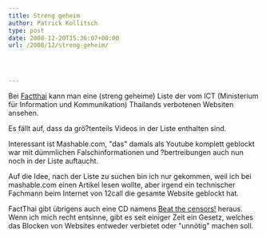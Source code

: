 ```yaml
---
title: Streng geheim
author: Patrick Kollitsch
type: post
date: 2008-12-20T15:36:07+00:00
url: /2008/12/streng-geheim/




---
```

Bei [Factthai][1] kann man eine (streng geheime) Liste der vom <span class="caps">ICT</span> (Ministerium für Information und Kommunikation) Thailands verbotenen Websiten ansehen. 

Es fällt auf, dass da grö?tenteils Videos in der Liste enthalten sind.

Interessant ist Mashable.com, "das" damals als Youtube komplett geblockt war mit dümmlichen Falschinformationen und ?bertreibungen auch nun noch in der Liste auftaucht. 

Auf die Idee, nach der Liste zu suchen bin ich nur gekommen, weil ich bei mashable.com einen Artikel lesen wollte, aber irgend ein technischer Fachmann beim Internet von 12call die gesamte Website geblockt hat.

FactThai gibt übrigens auch eine CD namens [Beat the censors!][2] heraus. Wenn ich mich recht entsinne, gibt es seit einiger Zeit ein Gesetz, welches das Blocken von Websites entweder verbietet oder "unnötig" machen soll.

 [1]: http://facthai.wordpress.com/2008/12/20/2008-mict-secret-thai-blocklists-1303-new-websites-blocked/
 [2]: http://www.archive.org/details/thai_censorship_cd